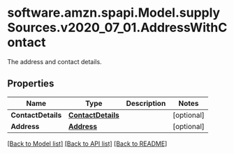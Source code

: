 # software.amzn.spapi.Model.supplySources.v2020_07_01.AddressWithContact
The address and contact details.

## Properties

Name | Type | Description | Notes
------------ | ------------- | ------------- | -------------
**ContactDetails** | [**ContactDetails**](ContactDetails.md) |  | [optional] 
**Address** | [**Address**](Address.md) |  | [optional] 

[[Back to Model list]](../README.md#documentation-for-models) [[Back to API list]](../README.md#documentation-for-api-endpoints) [[Back to README]](../README.md)

